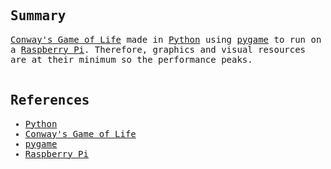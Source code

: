 <samp>
  <h2>Summary</h2>
  <a href="https://en.wikipedia.org/wiki/Conway%27s_Game_of_Life">Conway's Game of Life</a> made in <a href="https://www.python.org/">Python</a> using <a href="https://www.pygame.org/">pygame</a> to run on a <a href="https://www.raspberrypi.org/">Raspberry Pi</a>. Therefore, graphics and visual resources are at their minimum so the performance peaks.
  <br />
  <br />
  <h2>References</h2>
  <ul>
    <li><a href="https://www.python.org/">Python</a></li>
    <li><a href="https://en.wikipedia.org/wiki/Conway%27s_Game_of_Life">Conway's Game of Life</a></li>
    <li><a href="https://www.pygame.org/">pygame</a></li>
    <li><a href="https://www.raspberrypi.org/">Raspberry Pi</a></li>
  </ul>
</samp>
